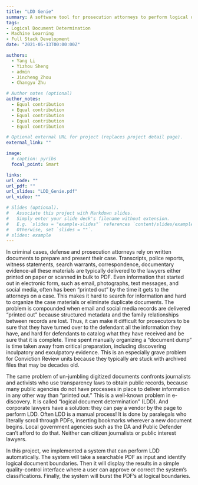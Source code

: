 ```yaml
---
title: "LDD Genie"
summary: A software tool for prosecution attorneys to perform logical document determination (LDD) electronically.
tags:
- Logical Document Determination
- Machine Learning
- Full Stack Development
date: "2021-05-13T00:00:00Z"

authors:
  - Yang Li
  - Yizhou Sheng
  - admin
  - Jincheng Zhou
  - Changyu Zhu

# Author notes (optional)
author_notes:
  - Equal contribution
  - Equal contribution
  - Equal contribution
  - Equal contribution
  - Equal contribution

# Optional external URL for project (replaces project detail page).
external_link: ""

image:
  # caption: pyribs
  focal_point: Smart

links:
url_code: ""
url_pdf: ""
url_slides: "LDD_Genie.pdf"
url_video: ""

# Slides (optional).
#   Associate this project with Markdown slides.
#   Simply enter your slide deck's filename without extension.
#   E.g. `slides = "example-slides"` references `content/slides/example-slides.md`.
#   Otherwise, set `slides = ""`.
# slides: example
---
```


In criminal cases, defense and prosecution attorneys rely on written documents to prepare and present their case. Transcripts, police reports, witness statements, search warrants, correspondence, documentary evidence-all these materials are typically delivered to the lawyers either printed on paper or scanned in bulk to PDF. Even information that started out in electronic form, such as email, photographs, text messages, and social media, often has been “printed out” by the time it gets to the attorneys on a case. This makes it hard to search for information and hard to organize the case materials or eliminate duplicate documents. The problem is compounded when email and social media records are delivered “printed out” because structured metadata and the family relationships between records are lost. Thus, it can make it difficult for prosecutors to be sure that they have turned over to the defendant all the information they have, and hard for defendants to catalog what they have received and be sure that it is complete. Time spent manually organizing a “document dump” is time taken away from critical preparation, including discovering inculpatory and exculpatory evidence. This is an especially grave problem for Conviction Review units because they typically are stuck with archived files that may be decades old.

The same problem of un-jumbling digitized documents confronts journalists and activists who use transparency laws to obtain public records, because many public agencies do not have processes in place to deliver information in any other way than “printed out.” This is a well-known problem in e-discovery. It is called “logical document determination” (LDD). And corporate lawyers have a solution: they can pay a vendor by the page to perform LDD. Often LDD is a manual process! It is done by paralegals who literally scroll through PDFs, inserting bookmarks wherever a new document begins. Local government agencies such as the DA and Public Defender can’t afford to do that. Neither can citizen journalists or public interest lawyers.

In this project, we implemented a system that can perform LDD automatically. The system will take a searchable PDF as input and identify logical document boundaries. Then it will display the results in a simple quality-control interface where a user can approve or correct the system’s classifications. Finally, the system will burst the PDF’s at logical boundaries.

